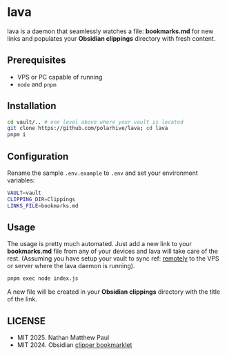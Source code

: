 # lava

lava is a daemon that seamlessly watches a file: **bookmarks.md** for new
links and populates your **Obsidian clippings** directory with fresh content.

## Prerequisites

- VPS or PC capable of running
- `node` and `pnpm`

## Installation

```sh
cd vault/.. # one level above where your vault is located
git clone https://github.com/polarhive/lava; cd lava
pnpm i
```

## Configuration

Rename the sample `.env.example` to `.env` and set your environment variables:

```sh
VAULT=vault
CLIPPING_DIR=Clippings
LINKS_FILE=bookmarks.md
```

## Usage

The usage is pretty much automated. Just add a new link to your **bookmarks.md** file
from any of your devices and lava will take care of the rest. (Assuming you have setup
your vault to sync ref: [remotely](https://polarhive.net/blog/obsidian) to the VPS or
server where the lava daemon is running).

```sh
pnpm exec node index.js
```

A new file will be created in your **Obsidian clippings** directory with the title of the link.

## LICENSE

- MIT 2025. Nathan Matthew Paul
- MIT 2024. Obsidian [clipper bookmarklet](https://gist.github.com/kepano/90c05f162c37cf730abb8ff027987ca3)
